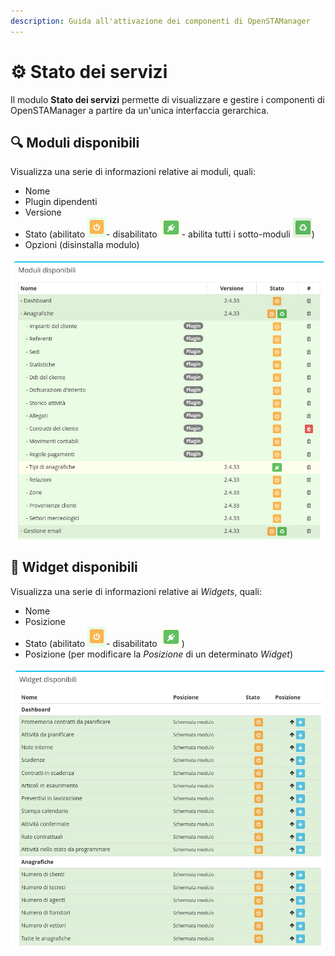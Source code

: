 ```yaml
---
description: Guida all'attivazione dei componenti di OpenSTAManager
---
```


# ⚙ Stato dei servizi

Il modulo **Stato dei servizi** permette di visualizzare e gestire i componenti di OpenSTAManager a partire da un'unica interfaccia gerarchica.

## 🔍 Moduli disponibili

Visualizza una serie di informazioni relative ai moduli, quali:

* Nome
* Plugin dipendenti
* Versione
* Stato (abilitato <img src="../../.gitbook/assets/immagine (162).png" alt="" data-size="line">- disabilitato <img src="../../.gitbook/assets/immagine (161).png" alt="" data-size="line">- abilita tutti i sotto-moduli ![](<../../.gitbook/assets/immagine (164).png>))
* Opzioni (disinstalla modulo)

![](<../../.gitbook/assets/immagine (149).png>)

## 👾 Widget disponibili

Visualizza una serie di informazioni relative ai _Widgets_, quali:

* Nome
* Posizione
* Stato (abilitato <img src="../../.gitbook/assets/immagine (162).png" alt="" data-size="line">- disabilitato <img src="../../.gitbook/assets/immagine (161).png" alt="" data-size="line">)
* Posizione (per modificare la _Posizione_ di un determinato _Widget_)

![](<../../.gitbook/assets/immagine (89).png>)
